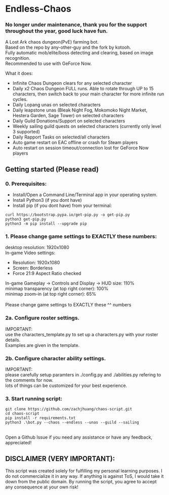 # Endless-Chaos

### No longer under maintenance, thank you for the support throughout the year, good luck have fun.

A Lost Ark chaos dungeon(PvE) farming bot.\
Based on the repo by any-other-guy and the fork by kotooh. \
Fully automatic mob/elite/boss detecting and clearing, based on image recognition.\
Recommended to use with GeForce Now. 

What it does:
* Infinite Chaos Dungeon clears for any selected character
* Daily x2 Chaos Dungeon FULL runs. Able to rotate through UP to 15 characters, then switch back to your main character for more infinite run cycles.
* Daily Lopang unas on selected characters
* Daily leapstone unas (Bleak Night Fog, Mokomoko Night Market, Hestera Garden, Sage Tower) on selected characters
* Daily Guild Donations/Support on selected characters
* Weekly sailing guild quests on selected characters (currently only level 3 supported)
* Daily Rapport Tasks on selected/all characters
* Auto game restart on EAC offline or crash for Steam players
* Auto restart on session timeout/connection lost for GeForce Now players


## Getting started (Please read)

### 0. Prerequisites:
- Install/Open a Command Line/Terminal app in your operating system.
- Install Python3 (if you dont have)
- Install pip (if you dont have) from your terminal:
```
curl https://bootstrap.pypa.io/get-pip.py -o get-pip.py
python3 get-pip.py
python3 -m pip install --upgrade pip
```

### 1. Please change game settings to EXACTLY these numbers:

desktop resolution: 1920x1080\
In-game Video settings:
- Resolution: 1920x1080
- Screen: Borderless
- Force 21:9 Aspect Ratio checked

In-game Gameplay -> Controls and Display -> HUD size: 110%\
minimap transparency (at top right corner): 100%\
minimap zoom-in (at top right corner): 65%\
\
Please change game settings to EXACTLY these ^^ numbers

### 2a. Configure roster settings.
IMPORTANT: \
use the characters_template.py to set up a characters.py with your roster details. \
Examples are given in the template.

### 2b. Configure character ability settings.
IMPORTANT: \
please carefully setup paramters in ./config.py and ./abilities.py
refering to the comments for now.\
lots of things can be customized for your best experience.

### 3. Start running script:

```
git clone https://github.com/zachjhuang/chaos-script.git
cd chaos-script
pip install -r requirements.txt
python3 .\bot.py --chaos --endless --unas --guild --sailing
```

\
Open a Github Issue if you need any assistance or have any feedback, appreciated!

## DISCLAIMER (VERY IMPORTANT): 
This script was created solely for fulfilling my personal learning purposes. I do not commercialize it in any way. If anything is against ToS, I would take it down from the public domain.
By running the script, you agree to accept any consequence at your own risk!
